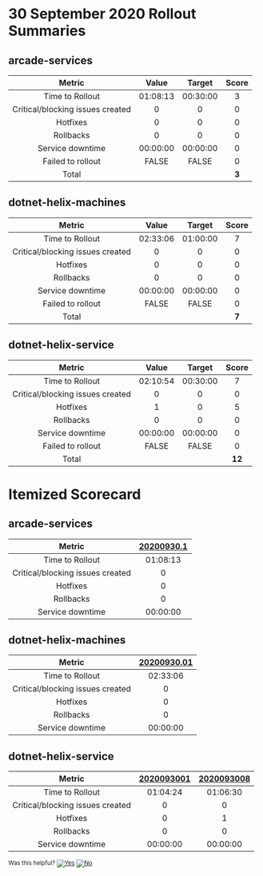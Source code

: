 # 30 September 2020 Rollout Summaries

## arcade-services

|              Metric              |   Value  |  Target  |   Score   |
|:--------------------------------:|:--------:|:--------:|:---------:|
| Time to Rollout                  | 01:08:13 | 00:30:00 |     3     |
| Critical/blocking issues created |     0    |    0     |     0     |
| Hotfixes                         |     0    |    0     |     0     |
| Rollbacks                        |     0    |    0     |     0     |
| Service downtime                 | 00:00:00 | 00:00:00 |     0     |
| Failed to rollout                |   FALSE  |   FALSE  |     0     |
| Total                            |          |          |   **3**   |


## dotnet-helix-machines

|              Metric              |   Value  |  Target  |   Score   |
|:--------------------------------:|:--------:|:--------:|:---------:|
| Time to Rollout                  | 02:33:06 | 01:00:00 |     7     |
| Critical/blocking issues created |     0    |    0     |     0     |
| Hotfixes                         |     0    |    0     |     0     |
| Rollbacks                        |     0    |    0     |     0     |
| Service downtime                 | 00:00:00 | 00:00:00 |     0     |
| Failed to rollout                |   FALSE  |   FALSE  |     0     |
| Total                            |          |          |   **7**   |


## dotnet-helix-service

|              Metric              |   Value  |  Target  |   Score   |
|:--------------------------------:|:--------:|:--------:|:---------:|
| Time to Rollout                  | 02:10:54 | 00:30:00 |     7     |
| Critical/blocking issues created |     0    |    0     |     0     |
| Hotfixes                         |     1    |    0     |     5     |
| Rollbacks                        |     0    |    0     |     0     |
| Service downtime                 | 00:00:00 | 00:00:00 |     0     |
| Failed to rollout                |   FALSE  |   FALSE  |     0     |
| Total                            |          |          |   **12**   |


# Itemized Scorecard

## arcade-services

| Metric | [20200930.1](https://dev.azure.com/dnceng/7ea9116e-9fac-403d-b258-b31fcf1bb293/_build/results?buildId=837196) |
|:-----:|:-----:|
| Time to Rollout | 01:08:13 |
| Critical/blocking issues created | 0 |
| Hotfixes | 0 |
| Rollbacks | 0 |
| Service downtime | 00:00:00 |


## dotnet-helix-machines

| Metric | [20200930.01](https://dev.azure.com/dnceng/7ea9116e-9fac-403d-b258-b31fcf1bb293/_build/results?buildId=836971) |
|:-----:|:-----:|
| Time to Rollout | 02:33:06 |
| Critical/blocking issues created | 0 |
| Hotfixes | 0 |
| Rollbacks | 0 |
| Service downtime | 00:00:00 |


## dotnet-helix-service

| Metric | [2020093001](https://dev.azure.com/dnceng/7ea9116e-9fac-403d-b258-b31fcf1bb293/_build/results?buildId=837200) | [2020093008](https://dev.azure.com/dnceng/7ea9116e-9fac-403d-b258-b31fcf1bb293/_build/results?buildId=837799) |
|:-----:|:-----:|:-----:|
| Time to Rollout | 01:04:24 | 01:06:30 |
| Critical/blocking issues created | 0 | 0 |
| Hotfixes | 0 | 1 |
| Rollbacks | 0 | 0 |
| Service downtime | 00:00:00 | 00:00:00 |



<!-- Begin Generated Content: Doc Feedback -->
<sub>Was this helpful? [![Yes](https://helix.dot.net/f/ip/5?p=Documentation%5CTeamProcess%5CRollout-Scorecards%5CScorecard_2020-09-30.md)](https://helix.dot.net/f/p/5?p=Documentation%5CTeamProcess%5CRollout-Scorecards%5CScorecard_2020-09-30.md) [![No](https://helix.dot.net/f/in)](https://helix.dot.net/f/n/5?p=Documentation%5CTeamProcess%5CRollout-Scorecards%5CScorecard_2020-09-30.md)</sub>
<!-- End Generated Content-->
